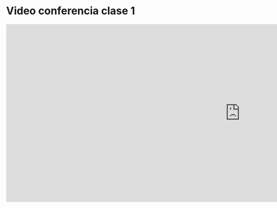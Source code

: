 # Video conferencia clase 1

<iframe width="1263" height="480" src="https://www.youtube.com/embed/hi1eX34zloI?list=PL_e1MGyhFHIdHmbh5B63caAOExD3A0wcF" title="Clase 1 - Introducción a la programación 2023-02-13" frameborder="0" allow="accelerometer; autoplay; clipboard-write; encrypted-media; gyroscope; picture-in-picture; web-share" allowfullscreen></iframe>